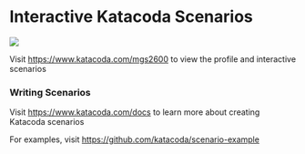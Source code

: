 # Interactive Katacoda Scenarios

[![](http://shields.katacoda.com/katacoda/mgs2600/count.svg)](https://www.katacoda.com/mgs2600 "Get your profile on Katacoda.com")

Visit https://www.katacoda.com/mgs2600 to view the profile and interactive scenarios

### Writing Scenarios
Visit https://www.katacoda.com/docs to learn more about creating Katacoda scenarios

For examples, visit https://github.com/katacoda/scenario-example
